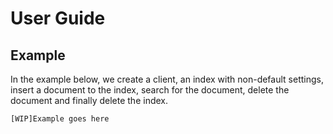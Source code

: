 # User Guide

## Example
In the example below, we create a client, an index with non-default settings, insert a document to the index,
search for the document, delete the document and finally delete the index.

```rust
[WIP]Example goes here
```